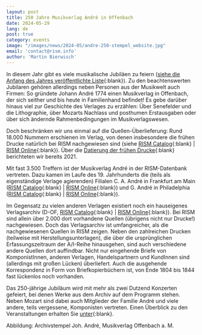 ```yaml
---
layout: post
title: 250 Jahre Musikverlag André in Offenbach
date: 2024-05-29
lang: de
post: true
category: events
image: "/images/news/2024-05/andre-250-stempel_website.jpg"
email: 'contact@rism.info'
author: 'Martin Bierwisch'
---
```


In diesem Jahr gibt es viele musikalische Jubiläen zu feiern ([siehe die Anfang des Jahres veröffentlichte Liste](musical_anniversaries/2024/01/11/musical-anniversaries-in-2024.html){:blank}). Zu den beachtenswerten Jubilaren gehören allerdings neben Personen aus der Musikwelt auch Firmen: So gründete Johann André 1774 einen Musikverlag in Offenbach, der sich seither und bis heute in Familienhand befindet! Es gebe darüber hinaus viel zur Geschichte des Verlages zu erzählen: Über Senefelder und die Lithographie, über Mozarts Nachlass und posthumen Erstausgaben oder über sich ändernde Rahmenbedingungen im Musikverlagswesen. 

Doch beschränken wir uns einmal auf die Quellen-Überlieferung: Rund 18.000 Nummern erschienen im Verlag, von denen insbesondere die frühen Drucke natürlich bei RISM nachgewiesen sind (siehe [RISM Catalog](https://opac.rism.info/search?View=rism&id=ks40000344){:blank} \| [RISM Online](https://rism.online/institutions/40000344){:blank}). Über die [Datierung der frühen Drucke](new_at_rism/2021/10/25/andre-printed-editions-plate-numbers-to-1400.html){:blank} berichteten wir bereits 2021. 

Mit fast 3.500 Treffern ist der Musikverlag André in der RISM-Datenbank vertreten. Dazu kamen im Laufe des 19. Jahrhunderts die (teils als eigenständige Verlage agierenden) Filialen C. A. André in Frankfurt am Main ([RISM Catalog](https://opac.rism.info/search?View=rism&id=ks51000073){:blank} \| [RISM Online](https://rism.online/institutions/51000073){:blank}) und G. André in Philadelphia ([RISM Catalog](https://opac.rism.info/search?View=rism&id=ks30081052){:blank} \| [RISM Online](https://rism.online/institutions/30081052){:blank}). 

Im Gegensatz zu vielen anderen Verlagen existiert noch ein hauseigenes Verlagsarchiv (D-OF, [RISM Catalog](https://opac.rism.info/search?View=rism&id=ks30000954){:blank} \| [RISM Online](https://rism.online/institutions/30000954){:blank}). Bei RISM sind allein über 2.000 dort vorhandene Quellen (übrigens nicht nur Drucke!) nachgewiesen. Doch das Verlagsarchiv ist umfangreicher, als die nachgewiesenen Quellen in RISM zeigen. Neben den zahlreichen Drucken (teilweise mit Herstellungsunterlagen), die über die ursprünglichen Erfassungszeitraum der A/I-Reihe hinausgehen, sind auch verschiedene andere Quellen dort auffindbar. Nicht nur eingehende Briefe von KomponistInnen, anderen Verlagen, Handelspartnern und KundInnen sind (allerdings mit großen Lücken) überliefert. Auch die ausgehende Korrespondenz in Form von Briefkopierbüchern ist, von Ende 1804 bis 1844 fast lückenlos noch vorhanden.

Das 250-jährige Jubiläum wird mit mehr als zwei Dutzend Konzerten gefeiert, bei denen Werke aus dem Archiv auf dem Programm stehen. Neben Mozart sind dabei auch Mitglieder der Familie André und viele andere, teils vergessene, Komponisten vertreten. Einen Überblick zu den Veranstaltungen erhalten Sie [unter](https://andre250.de/){:blank}.

Abbildung: Archivstempel Joh. André, Musikverlag Offenbach a. M.
